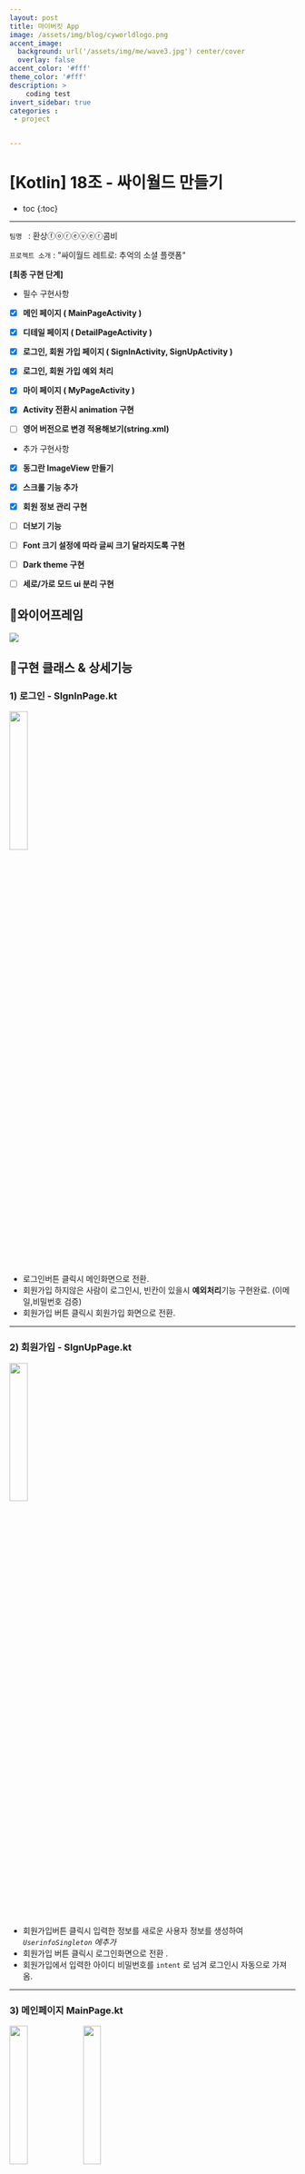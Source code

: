 ```yaml
---
layout: post
title: 마이버킷 App
image: /assets/img/blog/cyworldlogo.png
accent_image: 
  background: url('/assets/img/me/wave3.jpg') center/cover
  overlay: false
accent_color: '#fff'
theme_color: '#fff'
description: >
    coding test
invert_sidebar: true
categories :
 - project


---
```


# [Kotlin] 18조 - 싸이월드 만들기

* toc
{:toc}
---

`팀명 ` : 환상ⓕⓞⓡⓔⓥⓔⓡ콤비

`프로젝트 소개` : "싸이월드 레트로: 추억의 소셜 플랫폼"

**[최종 구현 단계]** 

- 필수 구현사항

- [x]    **메인 페이지 ( MainPageActivity )**

- [x]    **디테일 페이지 ( DetailPageActivity )**

- [x]    **로그인, 회원 가입 페이지 ( SignInActivity, SignUpActivity )**

- [x]    **로그인, 회원 가입 예외 처리**

- [x]   **마이 페이지 ( MyPageActivity )**

- [x]   **Activity 전환시 animation 구현**

- [ ]   **영어 버전으로 변경 적용해보기(string.xml)**



- 추가 구현사항

- [x]   **동그란 ImageView 만들기**

- [x]   **스크롤 기능 추가**

- [x]   **회원 정보 관리 구현**

- [ ]   **더보기 기능**

- [ ]   **Font 크기 설정에 따라 글씨 크기 달라지도록 구현**

- [ ]  **Dark theme 구현**

- [ ]  **세로/가로 모드 ui 분리 구현**



## 📱**와이어프레임**

<img src="../../assets/img/blog/cyworld_wireprame.png">


## 🎲**구현 클래스 & 상세기능**

### **1) 로그인 - SIgnInPage.kt**

<img src="../../assets/img/blog/cyword2.png" width="25%">

- 로그인버튼 클릭시  메인화면으로 전환.
- 회원가입 하지않은 사람이 로그인시, 빈칸이 있을시 **예외처리**기능 구현완료. (이메일,비밀번호 검증)
- 회원가입 버튼 클릭시 회원가입 화면으로 전환.

---

### **2) 회원가입 - SIgnUpPage.kt**

<img src="../../assets/img/blog/cyword1.png" width="25%">

- 회원가입버튼 클릭시 입력한 정보를 새로운 사용자  정보를 생성하여 *`UserinfoSingleton` 에추가*
- 회원가입 버튼 클릭시 로그인화면으로 전환 .
- 회원가입에서 입력한 아이디 비밀번호를 `intent` 로 넘겨 로그인시 자동으로 가져옴.

---

### **3) 메인페이지 MainPage.kt**

<img src="../../assets/img/blog/cyword3.png" width="25%">

<img src="../../assets/img/blog/cyword14.png" width="25%">



- 로그인시 상단 개인페이지에 프로필 자동으로 추가되도록 구현
  - **RecyclerView** 에 표시할 사용자정보를 `UserinfoSingleton` 으로 가져옴.
  - 프로필 클릭시 본인의 `DetailPage` 로 화면이 전환되도록 구현
  - 처음 로그인시 마이페이지에서 미니룸을추가해야 피드에 자신의 미니룸이 보임
- 앱바에 `**환영합니다. ”사용자”님!`** 으로 로그인시 입력했던 이름이 보이도록 구현
- 개인페이지 아래부분에 다른사람들의 **닉네임과** **미니홈피** **피드**가 보이도록 구현
- **피드 클릭**시 올린 사람의 `DetailPage` 로 화면이 전환되록 구현

---

### **4) 디테일 페이지 - DetailPage.kt**

<img src="../../assets/img/blog/cyword7.png" width="25%"><img src="../../assets/img/blog/cyword11.png" width="25%"><img src="../../assets/img/blog/cyword10.png" width="25%"><img src="../../assets/img/blog/cyworld20.png" width="25%">

- 상단에 **“사용자”의 미니홈피, 프로필 사진** 이 표기되도록 Data 연결
- 사용자에따라 **프로필사진과 이름, 자기소개**를 넣을 수 있는 카드 구현
- **TODAY**로 오늘 하루 내미니홈피에 들어온 사람의 수를 확인 할수 있도록 구현
- 사진첩 버튼 클릭시 사용자의 **사진첩**으로 이동할 수 있도록 구현
- 나만의 **미니룸사진**을 넣을 수 있도록 구현하고 상단에 **미니룸 컨셉**을 표시하도록 구현
- 다른사람이 내 미니홈피에 일촌평을 작성할 수 있도록 일촌평추가 기능 구현
  - 일촌평 작성시 본인의 프로필과, 이름을 가져오고, 일촌명을 직접 입력할 수 있도록 구현(10자 이내.)
  - 일촌평 내용을 100자로 제한함
  - 일촌평 추가시 일촌명과 내용을 입력하지 않으면 팝업 메세지가 뜨도록 **예외처리**완료.
  - 일촌평을 작성시 **현재 날짜가** 표기되도록 구현
  - 이 페이지에서는 일촌평을 작성할 수 있도록 구현되어있음

---

### **5) 마이페이지 - MyPage.kt**

<img src="../../assets/img/blog/cyword4.png" width="25%">

- 본인의 페이지를 볼수 있도록 `DetailPage` 를 볼 수 있도록 구현
- 디테일 페이지에서 보이는 모든 기능들에서 자신의 페이지만 볼수 있음
- 이페이지에서는 내가 직접 일촌평을 달 수 없도록 일촌평을 입력하는부분이 없음.(다른사람이 입력해준 일촌평만 확인가능)
- `DetailPage` =상대방의 페이지를 보여줌
- `MyPage`= 본인의 페이지를 보여줌

---

### **6) (수정)마이페이지 - EditMyPage.kt**

<img src="../../assets/img/blog/cyword19.png" width="25%">

- 단의 수정버튼으로 내페이지를 수정할 수 있도록 구현
  - **목록**:  프로필이미지, 자기소개 멘트, 미니룸 사진, 일촌평 삭제하기
    - 프로필 이미지,미니룸사진 : 애뮬레이터 내 이미지 URI 가져와서 이미지를 수정하도록 구현
    - 자기소개멘트 : 마이 미니홈피와 본인을 소개할 수 있는 자기소개 멘트를 적을 수 있음
    - **일촌평**: 다른 사람이 등록한 일촌평을 **삭제**할 수 있도록 관리 할 수 있음
- **저장버튼 클릭**시 모든 변경된 데이터가 `UserinfoSingleton` 에 연동되어 저장되도록 구현

---


### **7) 사진첩 - PhotoAlbumPage.kt**

<img src="../../assets/img/blog/cyword13.png" width="25%">

- 다른사람이 등록한 사진을 확인할 수 있음
  - 포토카드: 타이틀, 이미지, 내용, 현재시간
    - 타이틀,내용 : 사진의 제목과 내용을 정할 수있도록 구현
    - 이미지: 이미지를 가져와 넣을 수 있도록 구현
    - 사용자가 사진을 올린 시간을 확인할 수 있도록 구현
  - 다른사람의 디테일 페이지에서 앨범을 클릭했을때 보여지는화면

---

### **8) (수정)사진첩 - EditPhotoPage.kt**

<img src="../../assets/img/blog/cyword6.png" width="25%">

- 사용자가 사진을 올릴 수있는 화면.
- 마이페이지에서 수정버튼 클릭후 사진첩 이동시 사진게시물 작성가능
  - 타이틀과 이미지, 내용을 입력하여 **Add**버튼 클릭시 **리사이클러뷰로** 사진첩에 사진이 등록되도록 구현
  - **포토카드는** 위와같은 내용으로 구성되어있고 그동안 올렸던내용을 **삭제하고 수정**할 수있도록 구현

---

### **9) 추가기능들**

- 페이지 화면전환(slide_in_right.xml)
- 오른쪽,왼쪽으로 애니메이션을 입힐수 있도록 구현

```jsx
//오른쪽
<translate
            android:duration="700"
            android:fromXDelta="100%p"
            android:toXDelta="0" />
    </set>
//왼쪽
<translate
            android:duration="700"
            android:fromXDelta="0"
            android:toXDelta="-100%p" />
    </set>
```

- 싱글톤 object 사용 하여 UserData 관리
- RecyclerView사용

